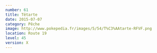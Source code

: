 ```yaml
---
number: 61
title: Têtarte
date: 2015-07-07
category: Pêche
image: http://www.pokepedia.fr/images/5/54/T%C3%AAtarte-RFVF.png
location: Route 19
level: 45
version: X
---
```


